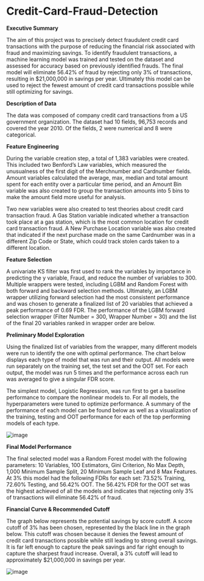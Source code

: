 # Credit-Card-Fraud-Detection

**Executive Summary**
   
The aim of this project was to precisely detect fraudulent credit card transactions with the purpose of reducing the financial risk associated with fraud and maximizing savings. To identify fraudulent transactions, a machine learning model was trained and tested on the dataset and assessed for accuracy based on previously identified frauds. The final model will eliminate 56.42% of fraud by rejecting only 3% of transactions, resulting in $21,000,000 in savings per year. Ultimately this model can be used to reject the fewest amount of credit card transactions possible while still optimizing for savings. 

**Description of Data**
   
The data was composed of company credit card transactions from a US government organization. The dataset had 10 fields, 96,753 records and covered the year 2010. Of the fields, 2 were numerical and 8 were categorical.

**Feature Engineering**
   
During the variable creation step, a total of 1,383 variables were created. This included two Benford’s Law variables, which measured the unusualness of the first digit of the Merchnumber and Cardnumber fields. Amount variables calculated the average, max, median and total amount spent for each entity over a particular time period, and an Amount Bin variable was also created to group the transaction amounts into 5 bins to make the amount field more useful for analysis.

Two new variables were also created to test theories about credit card transaction fraud. A Gas Station variable indicated whether a transaction took place at a gas station, which is the most common location for credit card transaction fraud. A New Purchase Location variable was also created that indicated if the next purchase made on the same Cardnumber was in a different Zip Code or State, which could track stolen cards taken to a different location.

**Feature Selection**
   
A univariate KS filter was first used to rank the variables by importance in predicting the y variable, Fraud, and reduce the number of variables to 300. Multiple wrappers were tested, including LGBM and Random Forest with both forward and backward selection methods. Ultimately, an LGBM wrapper utilizing forward selection had the most consistent performance and was chosen to generate a finalized list of 20 variables that achieved a peak performance of 0.69 FDR. The performance of the LGBM forward selection wrapper (Filter Number = 300, Wrapper Number = 30) and the list of the final 20 variables ranked in wrapper order are below.

**Preliminary Model Exploration**
   
Using the finalized list of variables from the wrapper, many different models were run to identify the one with optimal performance. The chart below displays each type of model that was run and their output. All models were run separately on the training set, the test set and the OOT set. For each output, the model was run 5 times and the performance across each run was averaged to give a singular FDR score.
 
The simplest model, Logistic Regression, was run first to get a baseline performance to compare the nonlinear models to. For all models, the hyperparameters were tuned to optimize performance. A summary of the performance of each model can be found below as well as a visualization of the training, testing and OOT performance for each of the top performing models of each type.

![image](https://github.com/jacguerra/Credit-Card-Fraud-Detection/assets/113937618/c11ee3c8-c310-44ba-970b-b75ebaf3cdda)

**Final Model Performance**
   
The final selected model was a Random Forest model with the following parameters: 10 Variables, 100 Estimators, Gini Criterion, No Max Depth, 1,000 Minimum Sample Split, 20 Minimum Sample Leaf and 8 Max Features. At 3% this model had the following FDRs for each set: 73.52% Training, 72.60% Testing, and 56.42% OOT. The 56.42% FDR for the OOT set was the highest achieved of all the models and indicates that rejecting only 3% of transactions will eliminate 56.42% of fraud.

**Financial Curve & Recommended Cutoff**
    
The graph below represents the potential savings by score cutoff. A score cutoff of 3% has been chosen, represented by the black line in the graph below. This cutoff was chosen because it denies the fewest amount of credit card transactions possible while still leading to strong overall savings. It is far left enough to capture the peak savings and far right enough to capture the sharpest fraud increase. Overall, a 3% cutoff will lead to approximately $21,000,000 in savings per year.

![image](https://github.com/jacguerra/Credit-Card-Fraud-Detection/assets/113937618/b76a92d2-9580-46f4-bf1f-94758d34f660)


